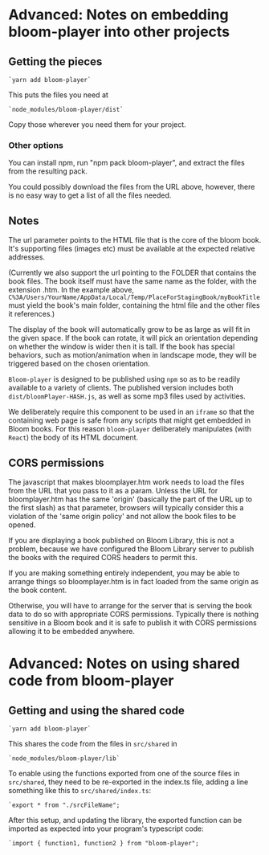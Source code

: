 # Advanced: Notes on embedding bloom-player into other projects

## Getting the pieces

    `yarn add bloom-player`

This puts the files you need at

    `node_modules/bloom-player/dist`

Copy those wherever you need them for your project.


### Other options

You can install npm, run "npm pack bloom-player", and extract the files from the resulting pack.

You could possibly download the files from the URL above, however, there is no easy way to get a list of all the files needed.

## Notes

The url parameter points to the HTML file that is the core of the bloom book. It's supporting files (images etc) must be available at the expected relative addresses.

(Currently we also support the url pointing to the FOLDER that contains the book files. The book itself must have the same name as the folder, with the extension .htm. In the example above, `C%3A/Users/YourName/AppData/Local/Temp/PlaceForStagingBook/myBookTitle` must yield the book's main folder, containing the html file and the other files it references.)

The display of the book will automatically grow to be as large as will fit in the given space. If the book can rotate, it will pick an orientation depending on whether the window is wider then it is tall. If the book has special behaviors, such as motion/animation when in landscape mode, they will be triggered based on the chosen orientation.

`Bloom-player` is designed to be published using `npm` so as to be readily available to a variety of clients. The published version includes both `dist/bloomPlayer-HASH.js`, as well as some mp3 files used by activities.

We deliberately require this component to be used in an `iframe` so that the containing web page is safe from any scripts that might get embedded in Bloom books. For this reason `bloom-player` deliberately manipulates (with `React`) the body of its HTML document.

## CORS permissions

The javascript that makes bloomplayer.htm work needs to load the files from the URL that you pass to it as a param. Unless the URL for bloomplayer.htm has the same 'origin' (basically the part of the URL up to the first slash) as that parameter, browsers will typically consider this a violation of the 'same origin policy' and not allow the book files to be opened.

If you are displaying a book published on Bloom Library, this is not a problem, because we have configured the Bloom Library server to publish the books with the required CORS headers to permit this.

If you are making something entirely independent, you may be able to arrange things so bloomplayer.htm is in fact loaded from the same origin as the book content.

Otherwise, you will have to arrange for the server that is serving the book data to do so with appropriate CORS permissions. Typically there is nothing sensitive in a Bloom book and it is safe to publish it with CORS permissions allowing it to be embedded anywhere.

# Advanced: Notes on using shared code from bloom-player

## Getting and using the shared code

    `yarn add bloom-player`

This shares the code from the files in `src/shared` in

    `node_modules/bloom-player/lib`

To enable using the functions exported from one of the source files in `src/shared`, they need
to be re-exported in the index.ts file, adding a line something like this to
`src/shared/index.ts`:

    `export * from "./srcFileName";

After this setup, and updating the library, the exported function can be imported as expected
into your program's typescript code:

    `import { function1, function2 } from "bloom-player";
